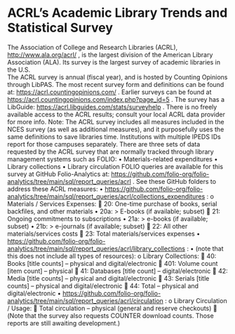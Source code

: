 # ACRL’s Academic Library Trends and Statistical Survey

The Association of College and Research Libraries (ACRL), http://www.ala.org/acrl/ , is the largest division of the American Library Association (ALA).  Its survey is the largest survey of academic libraries in the U.S.
<br>
The ACRL survey is annual (fiscal year), and is hosted by Counting Opinions through LibPAS.  The most recent survey form and definitions can be found at: https://acrl.countingopinions.com/ .  Earlier surveys can be found at https://acrl.countingopinions.com/index.php?page_id=5 .  The survey has a LibGuide: https://acrl.libguides.com/stats/surveyhelp .   There is no freely available access to the ACRL results; consult your local ACRL data provider for more info.
<pr>
Note: The ACRL survey includes all measures included in the NCES survey (as well as additional measures), and it purposefully uses the same definitions to save libraries time.  Institutions with multiple IPEDS IDs report for those campuses separately.
<pr>
There are three sets of data requested by the ACRL survey that are normally tracked through library management systems such as FOLIO:
  <pr>
•	Materials-related expenditures
•	Library collections
•	Library circulation
  <pr>
FOLIO queries are available for this survey at GitHub Folio-Analytics at: https://github.com/folio-org/folio-analytics/tree/main/sql/report_queries/acrl .  See these GitHub folders to address these ACRL measures:
    <pr>
•	https://github.com/folio-org/folio-analytics/tree/main/sql/report_queries/acrl/collections_expenditures :
o	Materials / Services Expenses:
	20: One-time purchase of books, serial backfiles, and other materials
•	20a: > E-books (if available; subset)
	21: Ongoing commitments to subscriptions
•	21a: > e-books (if available; subset)
•	21b: > e-journals (if available; subset)
	22: All other materials/services costs
	23: Total materials/services expenses
    <pr>
•	https://github.com/folio-org/folio-analytics/tree/main/sql/report_queries/acrl/library_collections :
•	 (note that this does not include all types of resources):
o	Library Collections:
	40: Books [title counts] – physical and digital/electronic
	401: Volume count [item count] – physical
	41: Databases [title count] – digital/electronic
	42: Media [title counts] – physical and digital/electronic
	43: Serials [title counts] – physical and digital/electronic
	44: Total – physical and digital/electronic
      <pr>
•	https://github.com/folio-org/folio-analytics/tree/main/sql/report_queries/acrl/circulation :
o	Library Circulation / Usage:
	Total circulation – physical (general and reserve checkouts)
	(Note that the survey also requests COUNTER download counts.  Those reports are still awaiting development.)
